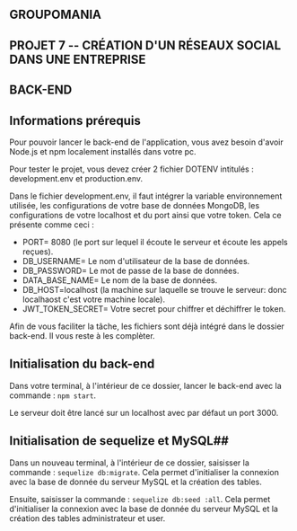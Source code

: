 ## GROUPOMANIA ##

## PROJET 7 -- CRÉATION D'UN RÉSEAUX SOCIAL DANS UNE ENTREPRISE ##

## BACK-END ##

## Informations prérequis ##
Pour pouvoir lancer le back-end de l'application, vous avez besoin d'avoir Node.js et npm localement installés dans votre pc.

Pour tester le projet, vous devez créer 2 fichier DOTENV intitulés : development.env et production.env. 

Dans le fichier development.env, il faut intégrer la variable environnement utilisée, les configurations de votre base de données MongoDB, les configurations de votre localhost et du port ainsi que votre token. Cela ce présente comme ceci :
-  PORT= 8080 (le port sur lequel il écoute le serveur et écoute les appels reçues).
-  DB_USERNAME= Le nom d'utilisateur de la base de données.
-  DB_PASSWORD= Le mot de passe de la base de données.
-  DATA_BASE_NAME= Le nom de la base de données.
-  DB_HOST=localhost (la machine sur laquelle se trouve le serveur: donc localhaost c'est votre machine locale).
-  JWT_TOKEN_SECRET= Votre secret pour chiffrer et déchiffrer le token.

Afin de vous faciliter la tâche, les fichiers sont déjà intégré dans le dossier back-end. Il vous reste à les complèter.

## Initialisation du back-end ##
Dans votre terminal, à l'intérieur de ce dossier, lancer le back-end avec la commande : `npm start`.

Le serveur doit être lancé sur un localhost avec par défaut un port 3000. 

## Initialisation de sequelize et MySQL##
Dans un nouveau terminal, à l'intérieur de ce dossier, saisisser la commande : `sequelize db:migrate`.
Cela permet d'initialiser la connexion avec la base de donnée du serveur MySQL et la création des tables.

Ensuite, saisisser la commande : `sequelize db:seed :all`.
Cela permet d'initialiser la connexion avec la base de donnée du serveur MySQL et la création des tables administrateur et user.